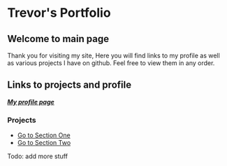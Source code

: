 <a name="sectionOne"></a>
# Trevor's Portfolio

<a name="sectionTwo"></a>
## Welcome to main page
Thank you for visiting my site,
Here you will find links to my profile as well as various projects I have on github.
Feel free to view them in any order.

## Links to projects and profile
<!--change to profile link-->
**_[My profile page](pages/profile.md)_** 
### Projects
- [Go to Section One](#sectionOne)
- [Go to Section Two](#sectionTwo)

<!-- add more content below -->
Todo: add more stuff